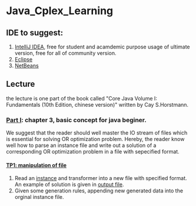 # Java_Cplex_Learning
## IDE to suggest:
1. [IntelliJ IDEA](https://www.jetbrains.com/fr-fr/idea/download/), free for student and acamdemic purpose usage of ultimate version, free for all of community version.   
2. [Eclipse](https://www.eclipse.org/downloads/) 
3. [NetBeans](https://netbeans.apache.org/download/index.html) 
## Lecture
the lecture is one part of the book called "Core Java Volume I: Fundamentals (10th Edition, chinese version)" written by Cay S.Horstmann.
### [Part I](https://github.com/martinWANG2014/Java_Cplex_Learning/blob/main/TP1/Learning_Java_I.pdf): chapter 3, basic concept for java beginer.
We suggest that the reader should well master the IO stream of files which is essential for solving OR optimization problem. Hereby, the reader know well how to parse an instance file and write out a solution of a corresponding OR optimization problem in a file with sepecified format. 
#### [TP1: manipulation of file](https://github.com/martinWANG2014/Java_Cplex_Learning/blob/main/TP1/TP1.pdf)
1. Read an [instance](https://github.com/martinWANG2014/Java_Cplex_Learning/blob/main/TP1/instance.txt) and transformer into a new file with specified format. An example of solution is given in [output file](https://github.com/martinWANG2014/Java_Cplex_Learning/blob/main/TP1/output.txt).
2. Given some generation rules, appending new generated data into the orginal instance file. 
